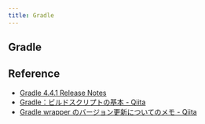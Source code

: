 ```yaml
---
title: Gradle
---
```


## Gradle


## Reference
* [Gradle 4.4.1 Release Notes](https://docs.gradle.org/current/release-notes.html)
* [Gradle：ビルドスクリプトの基本 - Qiita](https://qiita.com/shoma2da/items/367d0682a1b8c91f5531)
* [Gradle wrapper のバージョン更新についてのメモ - Qiita](https://qiita.com/nobuoka/items/09cbdcd4716b930abdc4)
